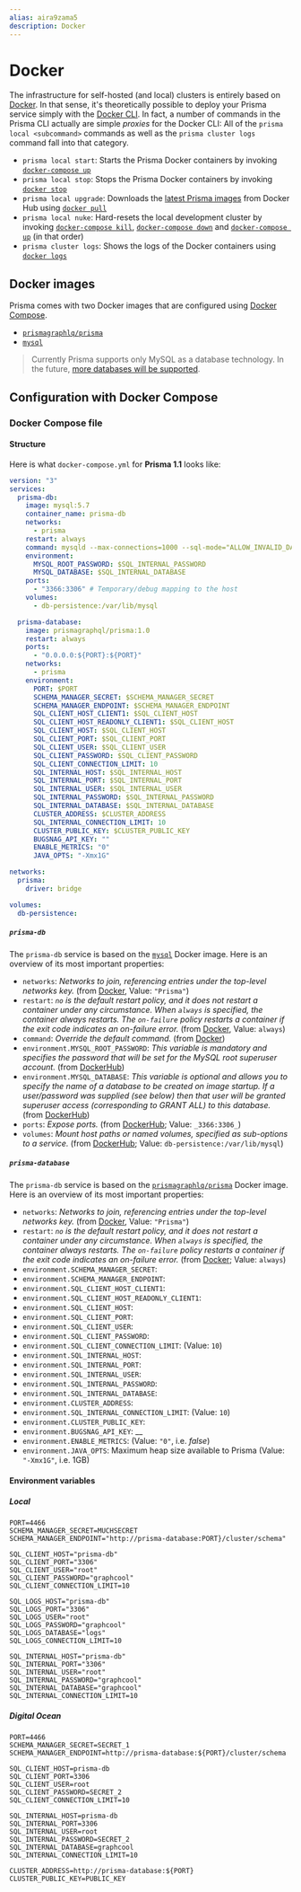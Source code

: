 ```yaml
---
alias: aira9zama5
description: Docker
---
```


# Docker

The infrastructure for self-hosted (and local) clusters is entirely based on [Docker](https://www.docker.com). In that sense, it's theoretically possible to deploy your Prisma service simply with the [Docker CLI](https://docs.docker.com/engine/reference/commandline/cli). In fact, a number of commands in the Prisma CLI actually are simple _proxies_ for the Docker CLI: All of the `prisma local <subcommand>` commands as well as the `prisma cluster logs` command fall into that category.

- `prisma local start`: Starts the Prisma Docker containers by invoking [`docker-compose up`](https://docs.docker.com/compose/reference/up/)
- `prisma local stop`: Stops the Prisma Docker containers by invoking [`docker stop`](https://docs.docker.com/engine/reference/commandline/stop/)
- `prisma local upgrade`: Downloads the [latest Prisma images](https://hub.docker.com/r/prismagraphql/prisma/tags/) from Docker Hub using [`docker pull`](https://docs.docker.com/engine/reference/commandline/pull/)
- `prisma local nuke`: Hard-resets the local development cluster by invoking [`docker-compose kill`](https://docs.docker.com/compose/reference/kill/), [`docker-compose down`](https://docs.docker.com/compose/reference/down/) and [`docker-compose up`](https://docs.docker.com/compose/reference/up/) (in that order)
- `prisma cluster logs`: Shows the logs of the Docker containers using [`docker logs`](https://docs.docker.com/engine/reference/commandline/logs/)

## Docker images

Prisma comes with two Docker images that are configured using [Docker Compose](https://docs.docker.com/compose/).

- [`prismagraphlq/prisma`](https://hub.docker.com/r/prismagraphql/prisma/)
- [`mysql`](https://hub.docker.com/_/mysql/)

> Currently Prisma supports only MySQL as a database technology. In the future, [more databases will be supported](!alias-eep0ugh1wa#what-databases-does-prisma-support).

## Configuration with Docker Compose

### Docker Compose file

#### Structure

Here is what `docker-compose.yml` for **Prisma 1.1** looks like:

```yml
version: "3"
services:
  prisma-db:
    image: mysql:5.7
    container_name: prisma-db
    networks:
      - prisma
    restart: always
    command: mysqld --max-connections=1000 --sql-mode="ALLOW_INVALID_DATES,ANSI_QUOTES,ERROR_FOR_DIVISION_BY_ZERO,HIGH_NOT_PRECEDENCE,IGNORE_SPACE,NO_AUTO_CREATE_USER,NO_AUTO_VALUE_ON_ZERO,NO_BACKSLASH_ESCAPES,NO_DIR_IN_CREATE,NO_ENGINE_SUBSTITUTION,NO_FIELD_OPTIONS,NO_KEY_OPTIONS,NO_TABLE_OPTIONS,NO_UNSIGNED_SUBTRACTION,NO_ZERO_DATE,NO_ZERO_IN_DATE,ONLY_FULL_GROUP_BY,PIPES_AS_CONCAT,REAL_AS_FLOAT,STRICT_ALL_TABLES,STRICT_TRANS_TABLES,ANSI,DB2,MAXDB,MSSQL,MYSQL323,MYSQL40,ORACLE,POSTGRESQL,TRADITIONAL"
    environment:
      MYSQL_ROOT_PASSWORD: $SQL_INTERNAL_PASSWORD
      MYSQL_DATABASE: $SQL_INTERNAL_DATABASE
    ports:
      - "3366:3306" # Temporary/debug mapping to the host
    volumes:
      - db-persistence:/var/lib/mysql

  prisma-database:
    image: prismagraphql/prisma:1.0
    restart: always
    ports:
      - "0.0.0.0:${PORT}:${PORT}"
    networks:
      - prisma
    environment:
      PORT: $PORT
      SCHEMA_MANAGER_SECRET: $SCHEMA_MANAGER_SECRET
      SCHEMA_MANAGER_ENDPOINT: $SCHEMA_MANAGER_ENDPOINT
      SQL_CLIENT_HOST_CLIENT1: $SQL_CLIENT_HOST
      SQL_CLIENT_HOST_READONLY_CLIENT1: $SQL_CLIENT_HOST
      SQL_CLIENT_HOST: $SQL_CLIENT_HOST
      SQL_CLIENT_PORT: $SQL_CLIENT_PORT
      SQL_CLIENT_USER: $SQL_CLIENT_USER
      SQL_CLIENT_PASSWORD: $SQL_CLIENT_PASSWORD
      SQL_CLIENT_CONNECTION_LIMIT: 10
      SQL_INTERNAL_HOST: $SQL_INTERNAL_HOST
      SQL_INTERNAL_PORT: $SQL_INTERNAL_PORT
      SQL_INTERNAL_USER: $SQL_INTERNAL_USER
      SQL_INTERNAL_PASSWORD: $SQL_INTERNAL_PASSWORD
      SQL_INTERNAL_DATABASE: $SQL_INTERNAL_DATABASE
      CLUSTER_ADDRESS: $CLUSTER_ADDRESS
      SQL_INTERNAL_CONNECTION_LIMIT: 10
      CLUSTER_PUBLIC_KEY: $CLUSTER_PUBLIC_KEY
      BUGSNAG_API_KEY: ""
      ENABLE_METRICS: "0"
      JAVA_OPTS: "-Xmx1G"

networks:
  prisma:
    driver: bridge

volumes:
  db-persistence:
```

##### `prisma-db`

The `prisma-db` service is based on the [`mysql`](https://hub.docker.com/_/mysql/) Docker image. Here is an overview of its most important properties:

- `networks`: _Networks to join, referencing entries under the top-level networks key._ (from [Docker](https://docs.docker.com/compose/compose-file/#networks), Value: `"Prisma"`)
- `restart`: _`no` is the default restart policy, and it does not restart a container under any circumstance. When `always` is specified, the container always restarts. The `on-failure` policy restarts a container if the exit code indicates an on-failure error._ (from [Docker](https://docs.docker.com/compose/compose-file/#restart), Value: `always`)
- `command`: _Override the default command._ (from [Docker](https://docs.docker.com/compose/compose-file/#command))
- `environment.MYSQL_ROOT_PASSWORD`: _This variable is mandatory and specifies the password that will be set for the MySQL root superuser account._ (from [DockerHub](https://hub.docker.com/_/mysql/))
- `environment.MYSQL_DATABASE`: _This variable is optional and allows you to specify the name of a database to be created on image startup. If a user/password was supplied (see below) then that user will be granted superuser access (corresponding to GRANT ALL) to this database._ (from [DockerHub](https://hub.docker.com/_/mysql/))
- `ports`: _Expose ports._ (from [DockerHub](https://docs.docker.com/compose/compose-file/#ports); Value: `_3366:3306_`)
- `volumes`: _Mount host paths or named volumes, specified as sub-options to a service._ (from [DockerHub](https://docs.docker.com/compose/compose-file/#volumes); Value: `db-persistence:/var/lib/mysql`)

##### `prisma-database`

The `prisma-db` service is based on the [`prismagraphlq/prisma`](https://hub.docker.com/r/prismagraphql/prisma/) Docker image. Here is an overview of its most important properties:

- `networks`: _Networks to join, referencing entries under the top-level networks key._ (from [Docker](https://docs.docker.com/compose/compose-file/#networks), Value: `"Prisma"`)
- `restart`: _`no` is the default restart policy, and it does not restart a container under any circumstance. When `always` is specified, the container always restarts. The `on-failure` policy restarts a container if the exit code indicates an on-failure error._ (from [Docker](https://docs.docker.com/compose/compose-file/#restart); Value: `always`)
- `environment.SCHEMA_MANAGER_SECRET`: 
- `environment.SCHEMA_MANAGER_ENDPOINT`: 
- `environment.SQL_CLIENT_HOST_CLIENT1`: 
- `environment.SQL_CLIENT_HOST_READONLY_CLIENT1`: 
- `environment.SQL_CLIENT_HOST`: 
- `environment.SQL_CLIENT_PORT`: 
- `environment.SQL_CLIENT_USER`: 
- `environment.SQL_CLIENT_PASSWORD`: 
- `environment.SQL_CLIENT_CONNECTION_LIMIT`: (Value: `10`)
- `environment.SQL_INTERNAL_HOST`: 
- `environment.SQL_INTERNAL_PORT`: 
- `environment.SQL_INTERNAL_USER`: 
- `environment.SQL_INTERNAL_PASSWORD`: 
- `environment.SQL_INTERNAL_DATABASE`: 
- `environment.CLUSTER_ADDRESS`: 
- `environment.SQL_INTERNAL_CONNECTION_LIMIT`: (Value: `10`)
- `environment.CLUSTER_PUBLIC_KEY`: 
- `environment.BUGSNAG_API_KEY`: __
- `environment.ENABLE_METRICS`: (Value: `"0"`, i.e. _false_)
- `environment.JAVA_OPTS`: Maximum heap size available to Prisma (Value: `"-Xmx1G"`, i.e. 1GB)

#### Environment variables

##### Local

```
PORT=4466
SCHEMA_MANAGER_SECRET=MUCHSECRET
SCHEMA_MANAGER_ENDPOINT="http://prisma-database:PORT}/cluster/schema"

SQL_CLIENT_HOST="prisma-db"
SQL_CLIENT_PORT="3306"
SQL_CLIENT_USER="root"
SQL_CLIENT_PASSWORD="graphcool"
SQL_CLIENT_CONNECTION_LIMIT=10

SQL_LOGS_HOST="prisma-db"
SQL_LOGS_PORT="3306"
SQL_LOGS_USER="root"
SQL_LOGS_PASSWORD="graphcool"
SQL_LOGS_DATABASE="logs"
SQL_LOGS_CONNECTION_LIMIT=10

SQL_INTERNAL_HOST="prisma-db"
SQL_INTERNAL_PORT="3306"
SQL_INTERNAL_USER="root"
SQL_INTERNAL_PASSWORD="graphcool"
SQL_INTERNAL_DATABASE="graphcool"
SQL_INTERNAL_CONNECTION_LIMIT=10
```

##### Digital Ocean

```
PORT=4466
SCHEMA_MANAGER_SECRET=SECRET_1
SCHEMA_MANAGER_ENDPOINT=http://prisma-database:${PORT}/cluster/schema

SQL_CLIENT_HOST=prisma-db
SQL_CLIENT_PORT=3306
SQL_CLIENT_USER=root
SQL_CLIENT_PASSWORD=SECRET_2
SQL_CLIENT_CONNECTION_LIMIT=10

SQL_INTERNAL_HOST=prisma-db
SQL_INTERNAL_PORT=3306
SQL_INTERNAL_USER=root
SQL_INTERNAL_PASSWORD=SECRET_2
SQL_INTERNAL_DATABASE=graphcool
SQL_INTERNAL_CONNECTION_LIMIT=10

CLUSTER_ADDRESS=http://prisma-database:${PORT}
CLUSTER_PUBLIC_KEY=PUBLIC_KEY
```